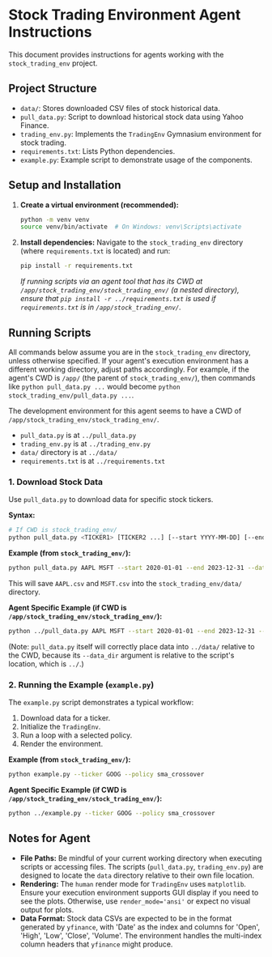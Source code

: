 # Stock Trading Environment Agent Instructions

This document provides instructions for agents working with the `stock_trading_env` project.

## Project Structure

-   `data/`: Stores downloaded CSV files of stock historical data.
-   `pull_data.py`: Script to download historical stock data using Yahoo Finance.
-   `trading_env.py`: Implements the `TradingEnv` Gymnasium environment for stock trading.
-   `requirements.txt`: Lists Python dependencies.
-   `example.py`: Example script to demonstrate usage of the components.

## Setup and Installation

1.  **Create a virtual environment (recommended):**
    ```bash
    python -m venv venv
    source venv/bin/activate  # On Windows: venv\Scripts\activate
    ```

2.  **Install dependencies:**
    Navigate to the `stock_trading_env` directory (where `requirements.txt` is located) and run:
    ```bash
    pip install -r requirements.txt
    ```
    *If running scripts via an agent tool that has its CWD at `/app/stock_trading_env/stock_trading_env/` (a nested directory), ensure that `pip install -r ../requirements.txt` is used if `requirements.txt` is in `/app/stock_trading_env/`.*

## Running Scripts

All commands below assume you are in the `stock_trading_env` directory, unless otherwise specified. If your agent's execution environment has a different working directory, adjust paths accordingly. For example, if the agent's CWD is `/app/` (the parent of `stock_trading_env/`), then commands like `python pull_data.py ...` would become `python stock_trading_env/pull_data.py ...`.

The development environment for this agent seems to have a CWD of `/app/stock_trading_env/stock_trading_env/`.
- `pull_data.py` is at `../pull_data.py`
- `trading_env.py` is at `../trading_env.py`
- `data/` directory is at `../data/`
- `requirements.txt` is at `../requirements.txt`

### 1. Download Stock Data

Use `pull_data.py` to download data for specific stock tickers.

**Syntax:**
```bash
# If CWD is stock_trading_env/
python pull_data.py <TICKER1> [TICKER2 ...] [--start YYYY-MM-DD] [--end YYYY-MM-DD] [--data_dir DIR_NAME]
```

**Example (from `stock_trading_env/`):**
```bash
python pull_data.py AAPL MSFT --start 2020-01-01 --end 2023-12-31 --data_dir data
```
This will save `AAPL.csv` and `MSFT.csv` into the `stock_trading_env/data/` directory.

**Agent Specific Example (if CWD is `/app/stock_trading_env/stock_trading_env/`):**
```bash
python ../pull_data.py AAPL MSFT --start 2020-01-01 --end 2023-12-31 --data_dir data
```
(Note: `pull_data.py` itself will correctly place data into `../data/` relative to the CWD, because its `--data_dir` argument is relative to the script's location, which is `../`.)

### 2. Running the Example (`example.py`)

The `example.py` script demonstrates a typical workflow:
1.  Download data for a ticker.
2.  Initialize the `TradingEnv`.
3.  Run a loop with a selected policy.
4.  Render the environment.

**Example (from `stock_trading_env/`):**
```bash
python example.py --ticker GOOG --policy sma_crossover
```

**Agent Specific Example (if CWD is `/app/stock_trading_env/stock_trading_env/`):**
```bash
python ../example.py --ticker GOOG --policy sma_crossover
```

## Notes for Agent

-   **File Paths:** Be mindful of your current working directory when executing scripts or accessing files. The scripts (`pull_data.py`, `trading_env.py`) are designed to locate the `data` directory relative to their own file location.
-   **Rendering:** The `human` render mode for `TradingEnv` uses `matplotlib`. Ensure your execution environment supports GUI display if you need to see the plots. Otherwise, use `render_mode='ansi'` or expect no visual output for plots.
-   **Data Format:** Stock data CSVs are expected to be in the format generated by `yfinance`, with 'Date' as the index and columns for 'Open', 'High', 'Low', 'Close', 'Volume'. The environment handles the multi-index column headers that `yfinance` might produce.
